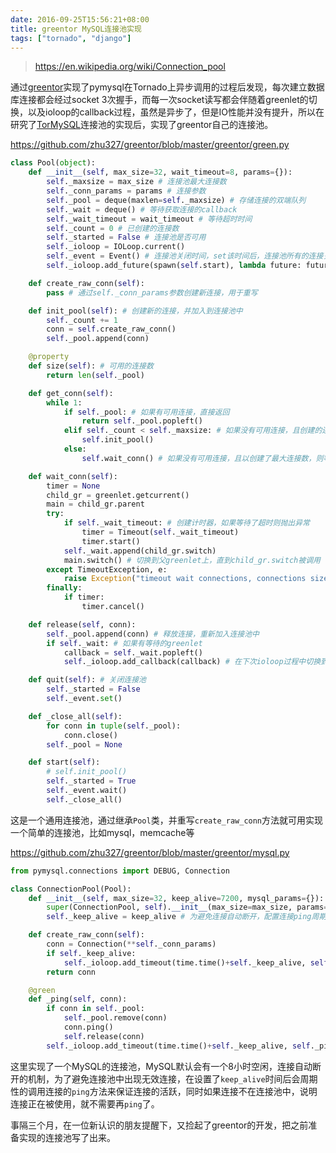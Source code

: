 ```yaml
---
date: 2016-09-25T15:56:21+08:00
title: greentor MySQL连接池实现
tags: ["tornado", "django"]
---
```


> <https://en.wikipedia.org/wiki/Connection_pool>

通过[greentor](https://github.com/zhu327/greentor)实现了pymysql在Tornado上异步调用的过程后发现，每次建立数据库连接都会经过socket 3次握手，而每一次socket读写都会伴随着greenlet的切换，以及ioloop的callback过程，虽然是异步了，但是IO性能并没有提升，所以在研究了[TorMySQL](https://github.com/snower/TorMySQL)连接池的实现后，实现了greentor自己的连接池。

<https://github.com/zhu327/greentor/blob/master/greentor/green.py>

<!--more-->
```python
class Pool(object):
    def __init__(self, max_size=32, wait_timeout=8, params={}):
        self._maxsize = max_size # 连接池最大连接数
        self._conn_params = params # 连接参数
        self._pool = deque(maxlen=self._maxsize) # 存储连接的双端队列
        self._wait = deque() # 等待获取连接的callback
        self._wait_timeout = wait_timeout # 等待超时时间
        self._count = 0 # 已创建的连接数
        self._started = False # 连接池是否可用
        self._ioloop = IOLoop.current()
        self._event = Event() # 连接池关闭时间，set该时间后，连接池所有的连接关闭
        self._ioloop.add_future(spawn(self.start), lambda future: future) # 在greenlet中启动连接池

    def create_raw_conn(self):
        pass # 通过self._conn_params参数创建新连接，用于重写

    def init_pool(self): # 创建新的连接，并加入到连接池中
        self._count += 1
        conn = self.create_raw_conn()
        self._pool.append(conn)

    @property
    def size(self): # 可用的连接数
        return len(self._pool)

    def get_conn(self):
        while 1:
            if self._pool: # 如果有可用连接，直接返回
                return self._pool.popleft()
            elif self._count < self._maxsize: # 如果没有可用连接，且创建的连接还没有达到最大连接数，则新建连接
                self.init_pool()
            else:
                self.wait_conn() # 如果没有可用连接，且以创建了最大连接数，则等待连接释放

    def wait_conn(self):
        timer = None
        child_gr = greenlet.getcurrent()
        main = child_gr.parent
        try:
            if self._wait_timeout: # 创建计时器，如果等待了超时则抛出异常
                timer = Timeout(self._wait_timeout)
                timer.start()
            self._wait.append(child_gr.switch)
            main.switch() # 切换到父greenlet上，直到child_gr.switch被调用
        except TimeoutException, e:
            raise Exception("timeout wait connections, connections size %s", self.size)
        finally:
            if timer:
                timer.cancel()

    def release(self, conn):
        self._pool.append(conn) # 释放连接，重新加入连接池中
        if self._wait: # 如果有等待的greenlet
            callback = self._wait.popleft()
            self._ioloop.add_callback(callback) # 在下次ioloop过程中切换到等待获取连接的greenlet

    def quit(self): # 关闭连接池
        self._started = False
        self._event.set()

    def _close_all(self):
        for conn in tuple(self._pool):
            conn.close()
        self._pool = None

    def start(self):
        # self.init_pool()
        self._started = True
        self._event.wait()
        self._close_all()
```

这是一个通用连接池，通过继承`Pool`类，并重写`create_raw_conn`方法就可用实现一个简单的连接池，比如mysql，memcache等

<https://github.com/zhu327/greentor/blob/master/greentor/mysql.py>

```python
from pymysql.connections import DEBUG, Connection

class ConnectionPool(Pool):
    def __init__(self, max_size=32, keep_alive=7200, mysql_params={}):
        super(ConnectionPool, self).__init__(max_size=max_size, params=mysql_params)
        self._keep_alive = keep_alive # 为避免连接自动断开，配置连接ping周期

    def create_raw_conn(self):
        conn = Connection(**self._conn_params)
        if self._keep_alive:
            self._ioloop.add_timeout(time.time()+self._keep_alive, self._ping, conn)
        return conn

    @green
    def _ping(self, conn):
        if conn in self._pool:
            self._pool.remove(conn)
            conn.ping()
            self.release(conn)
        self._ioloop.add_timeout(time.time()+self._keep_alive, self._ping, conn)
```

这里实现了一个MySQL的连接池，MySQL默认会有一个8小时空闲，连接自动断开的机制，为了避免连接池中出现无效连接，在设置了`keep_alive`时间后会周期性的调用连接的`ping`方法来保证连接的活跃，同时如果连接不在连接池中，说明连接正在被使用，就不需要再`ping`了。

事隔三个月，在一位新认识的朋友提醒下，又捡起了greentor的开发，把之前准备实现的连接池写了出来。
